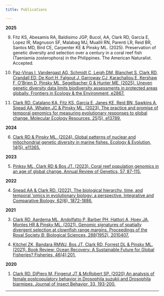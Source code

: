 ```yaml
---
title: Publications

---
```


**2025**

9. Fitz KS, Abesamis RA, Baldisimo JGP, Bucol, AA, Clark RD, Garcia E, Lopez IR, Magnuson SF, Malabag MJ, Muallil RN, Parenti LR, Reid BR, Santos MD, Bird CE, Carpenter KE & Pinsky ML. (2025). Preservation of genetic diversity and selection over a century in a coral reef fish (Taeniamia zosterophora) in the Philippines. The American Naturalist. Accepted.

8. [Paz-Vinas I, Vandergast AG, Schmidt C, Leigh DM, Blanchet S, Clark RD, Crandall ED, De Kort H, Falgout J, Garroway CJ, Karachaliou E, Kershaw F, O'Brien D, Pinsky ML, Segelbacher G & Hunter ME. (2025). Uneven genetic diversity data limits biodiversity assessments in protected areas globally. Frontiers in Ecology & the Environment, e2867.](https://esajournals.onlinelibrary.wiley.com/doi/full/10.1002/fee.2867)

7. [Clark RD, Catalano KA, Fitz KS, Garcia E, Janes KE, Reid BN, Sawkins A, Snead AA, Whalen JC & Pinsky ML. (2023). The practice and promise of temporal genomics for measuring evolutionary responses to global change. Molecular Ecology Resources, 25(5), e13789.](https://onlinelibrary.wiley.com/doi/full/10.1111/1755-0998.13789)

**2024**

6. [Clark RD & Pinsky ML. (2024). Global patterns of nuclear and mitochondrial genetic diversity in marine fishes. Ecology & Evolution, 14(5), e11365.](https://onlinelibrary.wiley.com/doi/full/10.1002/ece3.11365)

**2023**

5. [Pinksy ML, Clark RD & Bos JT. (2023). Coral reef population genomics in an age of global change. Annual Review of Genetics, 57, 87-115.](https://www-annualreviews-org.ezproxy2.library.drexel.edu/doi/10.1146/annurev-genet-022123-102748)

**2022**

4. [Snead AA & Clark RD. (2022). The biological hierarchy, time, and temporal 'omics in evolutionary biology: a perspective. Integrative and Comparative Biology, 62(6), 1872-1886.](https://academic.oup.com/icb/article/62/6/1872/6691691)

**2021**

3. [Clark RD, Aardema ML, Andolfatto P, Barber PH, Hattori A, Hoey JA, Montes HR & Pinsky ML. (2021). Genomic signatures of spatially divergent selection at clownfish range margins. Proceedings of the Royal Society B: Biological Sciences, 288(1952), 2010407.](https://royalsocietypublishing.org/doi/full/10.1098/rspb.2021.0407)

2. [Kitchel ZK, Bandara RMWJ, Bos JT, Clark RD, Forrest DL & Pinsky ML. (2021). Book Review: Ocean Recovery: A Sustainable Future for Global Fisheries? Fisheries, 46(4):201.](https://doi.org/10.1002/fsh.10580)

**2020**

1. [Clark RD, DiPiero M, Fingerut JT & McRobert SP. (2020) An analysis of female postcopulatory behavior in Drosophila suzukii and Drosophila biarmipes. Journal of Insect Behavior, 33, 193-200.](https://link.springer.com/article/10.1007/s10905-020-09761-x)

---
